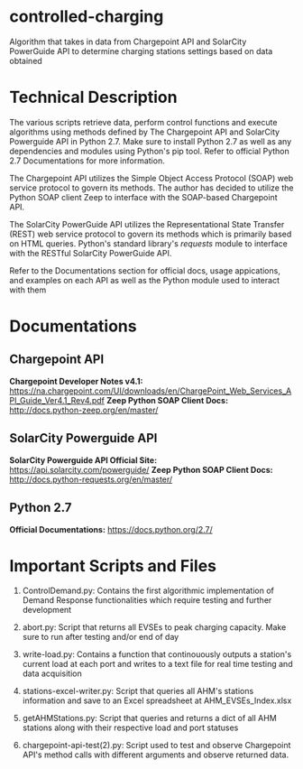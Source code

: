 # controlled-charging
Algorithm that takes in data from Chargepoint API and SolarCity PowerGuide API to determine charging stations settings based on data obtained

# Technical Description
The various scripts retrieve data, perform control functions and execute algorithms using methods defined by The Chargepoint API and SolarCity Powerguide API in Python 2.7. Make sure to install Python 2.7 as well as any dependencies and modules using Python's pip tool. Refer to official Python 2.7 Documentations for more information.

The Chargepoint API utilizes the Simple Object Access Protocol (SOAP) web service protocol to govern its methods. The author has decided to utilize the Python SOAP client Zeep to interface with the SOAP-based Chargepoint API.  

The SolarCity PowerGuide API utilizes the Representational State Transfer (REST) web service protocol to govern its methods which is primarily based on HTML queries. Python's
standard library's *requests* module to interface with the RESTful SolarCity PowerGuide API.

Refer to the Documentations section for official docs, usage appications, and examples on each API as well as the Python module used to interact with them

# Documentations
## Chargepoint API

**Chargepoint Developer Notes v4.1:** https://na.chargepoint.com/UI/downloads/en/ChargePoint_Web_Services_API_Guide_Ver4.1_Rev4.pdf
**Zeep Python SOAP Client Docs:** http://docs.python-zeep.org/en/master/

## SolarCity Powerguide API

**SolarCity Powerguide API Official Site:** https://api.solarcity.com/powerguide/
**Zeep Python SOAP Client Docs:** http://docs.python-requests.org/en/master/

## Python 2.7

**Official Documentations:** https://docs.python.org/2.7/

# Important Scripts and Files
 1) ControlDemand.py: Contains the first algorithmic implementation of Demand Response functionalities which require testing and further development

 2) abort.py: Script that returns all EVSEs to peak charging capacity. Make sure to run after testing and/or end of day

 3) write-load.py: Contains a function that continouously outputs a station's current load at each port and writes to a text file for real time testing and data acquisition

 4) stations-excel-writer.py: Script that queries all AHM's stations information and save to an Excel spreadsheet at AHM_EVSEs_Index.xlsx

 5) getAHMStations.py: Script that queries and returns a dict of all AHM stations along with their respective load and port statuses

 6) chargepoint-api-test(2).py: Script used to test and observe Chargepoint API's method calls with different arguments and observe returned data.

